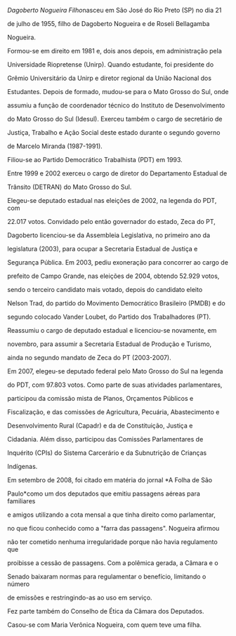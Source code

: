 

*Dagoberto Nogueira Filho*nasceu em São José do Rio Preto (SP) no dia 21

de julho de 1955, filho de Dagoberto Nogueira e de Roseli Bellagamba

Nogueira.



Formou-se em direito em 1981 e, dois anos depois, em administração pela

Universidade Riopretense (Unirp). Quando estudante, foi presidente do

Grêmio Universitário da Unirp e diretor regional da União Nacional dos

Estudantes. Depois de formado, mudou-se para o Mato Grosso do Sul, onde

assumiu a função de coordenador técnico do Instituto de Desenvolvimento

do Mato Grosso do Sul (Idesul). Exerceu também o cargo de secretário de

Justiça, Trabalho e Ação Social deste estado durante o segundo governo

de Marcelo Miranda (1987-1991).



Filiou-se ao Partido Democrático Trabalhista (PDT) em 1993.



Entre 1999 e 2002 exerceu o cargo de diretor do Departamento Estadual de

Trânsito (DETRAN) do Mato Grosso do Sul.



Elegeu-se deputado estadual nas eleições de 2002, na legenda do PDT, com

22.017 votos. Convidado pelo então governador do estado, Zeca do PT,

Dagoberto licenciou-se da Assembleia Legislativa, no primeiro ano da

legislatura (2003), para ocupar a Secretaria Estadual de Justiça e

Segurança Pública. Em 2003, pediu exoneração para concorrer ao cargo de

prefeito de Campo Grande, nas eleições de 2004, obtendo 52.929 votos,

sendo o terceiro candidato mais votado, depois do candidato eleito

Nelson Trad, do partido do Movimento Democrático Brasileiro (PMDB) e do

segundo colocado Vander Loubet, do Partido dos Trabalhadores (PT).

Reassumiu o cargo de deputado estadual e licenciou-se novamente, em

novembro, para assumir a Secretaria Estadual de Produção e Turismo,

ainda no segundo mandato de Zeca do PT (2003-2007).



Em 2007, elegeu-se deputado federal pelo Mato Grosso do Sul na legenda

do PDT, com 97.803 votos. Como parte de suas atividades parlamentares,

participou da comissão mista de Planos, Orçamentos Públicos e

Fiscalização, e das comissões de Agricultura, Pecuária, Abastecimento e

Desenvolvimento Rural (Capadr) e da de Constituição, Justiça e

Cidadania. Além disso, participou das Comissões Parlamentares de

Inquérito (CPIs) do Sistema Carcerário e da Subnutrição de Crianças

Indígenas.



Em setembro de 2008, foi citado em matéria do jornal *A Folha de São

Paulo*como um dos deputados que emitiu passagens aéreas para familiares

e amigos utilizando a cota mensal a que tinha direito como parlamentar,

no que ficou conhecido como a "farra das passagens". Nogueira afirmou

não ter cometido nenhuma irregularidade porque não havia regulamento que

proibisse a cessão de passagens. Com a polêmica gerada, a Câmara e o

Senado baixaram normas para regulamentar o benefício, limitando o número

de emissões e restringindo-as ao uso em serviço.



Fez parte também do Conselho de Ética da Câmara dos Deputados.



Casou-se com Maria Verônica Nogueira, com quem teve uma filha.



